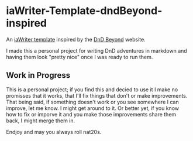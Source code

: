 # iaWriter-Template-dndBeyond-inspired

An [iaWriter template](https://github.com/iainc/iA-Writer-Templates) inspired by the [DnD Beyond](https://www.dndbeyond.com/) website.

I made this a personal project for writing DnD adventures in markdown and having them look "pretty nice" once I was ready to run them. 

## Work in Progress

This is a personal project; if you find this and decied to use it I make no promisses that it works, that I'll fix things that don't or make improvements. That being said, if something doesn't work or you see somewhere I can improve, let me know. I might get around to it. Or better yet, if you know how to fix or imporve it and you make those improvements share them back, I might merge them in. 

Endjoy and may you always roll nat20s. 
